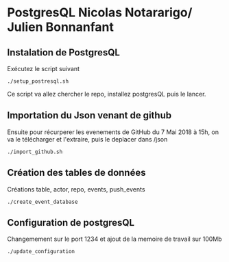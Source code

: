 # PostgresQL Nicolas Notararigo/ Julien Bonnanfant



## Instalation de PostgresQL 

Exécutez le script suivant

```Shell
./setup_postresql.sh 
```

Ce script va allez chercher le repo, installez postgresQL puis le lancer.



## Importation du Json venant de github

Ensuite pour récurperer les evenements de GitHub du 7 Mai 2018 à 15h, on va le télécharger et l'extraire, puis le deplacer dans /json

```shell
./import_github.sh
```



## Création des tables de données

Créations table, actor, repo, events, push_events

```
./create_event_database
```



## Configuration de postgresQL

Changemement sur le port 1234 et ajout de la memoire de travail sur 100Mb

```shell
./update_configuration
```

